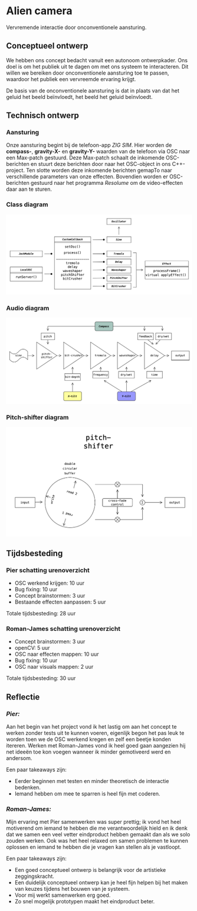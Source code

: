 # Alien camera

Vervremende interactie door onconventionele aansturing.

## Conceptueel ontwerp

We hebben ons concept bedacht vanuit een autonoom ontwerpkader. Ons doel is om het publiek uit te dagen om met ons systeem te interacteren. Dit willen we bereiken door onconventionele aansturing toe te passen, waardoor het publiek een vervreemde ervaring krijgt.

De basis van de onconventionele aansturing is dat in plaats van dat het geluid het beeld beïnvloedt, het beeld het geluid beïnvloedt.

## Technisch ontwerp

### Aansturing

Onze aansturing begint bij de telefoon-app _ZIG SIM_. Hier worden de **compass-**, **gravity-X-** en **gravity-Y-** waarden van de telefoon via OSC naar een Max-patch gestuurd. Deze Max-patch schaalt de inkomende OSC-berichten en stuurt deze berichten door naar het OSC-object in ons C++-project. Ten slotte worden deze inkomende berichten gemapTo naar verschillende parameters van onze effecten. Bovendien worden er OSC-berichten gestuurd naar het programma _Resolume_ om de video-effecten daar aan te sturen.

### Class diagram

![diagram](img/class_diagram.png)

### Audio diagram

![diagram](img/audio_diagram.png)

### Pitch-shifter diagram

![diagram](img/pitch-shifter.png)

## Tijdsbesteding

### Pier schatting urenoverzicht

- OSC werkend krijgen: 10 uur
- Bug fixing: 10 uur
- Concept brainstormen: 3 uur
- Bestaande effecten aanpassen: 5 uur

Totale tijdsbesteding: 28 uur

### Roman-James schatting urenoverzicht

- Concept brainstormen: 3 uur
- openCV: 5 uur
- OSC naar effecten mappen: 10 uur
- Bug fixing: 10 uur
- OSC naar visuals mappen: 2 uur

Totale tijdsbesteding: 30 uur

## Reflectie

### _Pier:_

Aan het begin van het project vond ik het lastig om aan het concept te werken zonder tests uit te kunnen voeren, eigenlijk begon het pas leuk te worden toen we de OSC werkend kregen en zelf een beetje konden itereren. Werken met Roman-James vond ik heel goed gaan aangezien hij net ideeën toe kon voegen wanneer ik minder gemotiveerd werd en andersom. 

Een paar takeaways zijn:

- Eerder beginnen met testen en minder theoretisch de interactie bedenken.
- Iemand hebben om mee te sparren is heel fijn met coderen.

### _Roman-James:_

Mijn ervaring met Pier samenwerken was super prettig; ik vond het heel motiverend om iemand te hebben die me verantwoordelijk hield en ik denk dat we samen een veel vetter eindproduct hebben gemaakt dan als we solo zouden werken. Ook was het heel relaxed om samen problemen te kunnen oplossen en iemand te hebben die je vragen kan stellen als je vastloopt. 

Een paar takeaways zijn:

- Een goed conceptueel ontwerp is belangrijk voor de artistieke zeggingskracht.
- Een duidelijk conceptueel ontwerp kan je heel fijn helpen bij het maken van keuzes tijdens het bouwen van je systeem.
- Voor mij werkt samenwerken erg goed.
- Zo snel mogelijk prototypen maakt het eindproduct beter.
